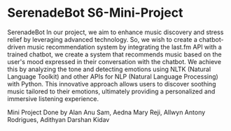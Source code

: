 # SerenadeBot S6-Mini-Project
SerenadeBot
In our project, we aim to enhance music discovery and stress relief by leveraging advanced technology. So, we wish to create a chatbot-driven music recommendation system by integrating the last.fm API with a trained chatbot, we create a system that recommends music based on the user's mood expressed in their conversation with the chatbot. We achieve this by analyzing the tone and detecting emotions using NLTK (Natural Language Toolkit) and other APIs for NLP (Natural Language Processing) with Python. This innovative approach allows users to discover soothing music tailored to their emotions, ultimately providing a personalized and immersive listening experience.

Mini Project Done by Alan Anu Sam, Aedna Mary Reji, Allwyn Antony Rodrigues, Adithyan Darshan Kidav
